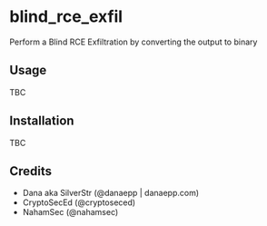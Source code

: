 # blind_rce_exfil
Perform a Blind RCE Exfiltration by converting the output to binary

## Usage

TBC

## Installation

TBC

## Credits

 - Dana aka SilverStr (@danaepp | danaepp.com)
 - CryptoSecEd (@cryptoseced)
 - NahamSec (@nahamsec)